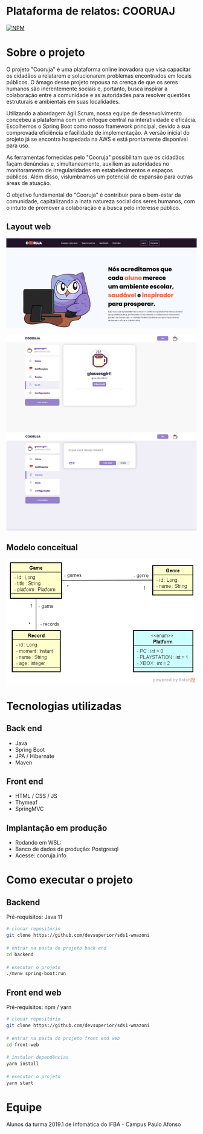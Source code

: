 # Plataforma de relatos:  COORUAJ
[![NPM](https://img.shields.io/npm/l/react)](https://github.com/ProjetoCooruja/CorujaFrontend/blob/bglassesgirl-patch-1/LICENSE) 

# Sobre o projeto

O projeto "Cooruja" é uma plataforma online inovadora que visa capacitar os cidadãos a relatarem e solucionarem problemas encontrados em locais públicos. O âmago desse projeto repousa na crença de que os seres humanos são inerentemente sociais e, portanto, busca inspirar a colaboração entre a comunidade e as autoridades para resolver questões estruturais e ambientais em suas localidades.

Utilizando a abordagem ágil Scrum, nossa equipe de desenvolvimento concebeu a plataforma com um enfoque central na interatividade e eficácia. Escolhemos o Spring Boot como nosso framework principal, devido à sua comprovada eficiência e facilidade de implementação. A versão inicial do projeto já se encontra hospedada na AWS e está prontamente disponível para uso.

As ferramentas fornecidas pelo "Cooruja" possibilitam que os cidadãos façam denúncias e, simultaneamente, auxiliem as autoridades no monitoramento de irregularidades em estabelecimentos e espaços públicos. Além disso, vislumbramos um potencial de expansão para outras áreas de atuação.

O objetivo fundamental do "Cooruja" é contribuir para o bem-estar da comunidade, capitalizando a inata natureza social dos seres humanos, com o intuito de promover a colaboração e a busca pelo interesse público.

## Layout web
![Web 1](https://github.com/ProjetoCooruja/CorujaFrontend/blob/main/assets/landingpage.png)

![Web 2](https://github.com/ProjetoCooruja/CorujaFrontend/blob/main/assets/perfil.png)
![Web 2](https://github.com/ProjetoCooruja/CorujaFrontend/blob/main/assets/relatar.png)

## Modelo conceitual
![Modelo Conceitual](https://github.com/acenelio/assets/raw/main/sds1/modelo-conceitual.png)

# Tecnologias utilizadas
## Back end
- Java
- Spring Boot
- JPA / Hibernate
- Maven
  
## Front end
- HTML / CSS / JS 
- Thymeaf
- SpringMVC

## Implantação em produção
- Rodando em WSL: 
- Banco de dados de produção: Postgresql
- Acesse: cooruja.info
  
# Como executar o projeto

## Backend
Pré-requisitos: Java 11

```bash
# clonar repositório
git clone https://github.com/devsuperior/sds1-wmazoni

# entrar na pasta do projeto back end
cd backend

# executar o projeto
./mvnw spring-boot:run
```

## Front end web
Pré-requisitos: npm / yarn

```bash
# clonar repositório
git clone https://github.com/devsuperior/sds1-wmazoni

# entrar na pasta do projeto front end web
cd front-web

# instalar dependências
yarn install

# executar o projeto
yarn start
```

# Equipe

Alunos da turma 2019.1 de Infomática do IFBA - Campus Paulo Afonso 


